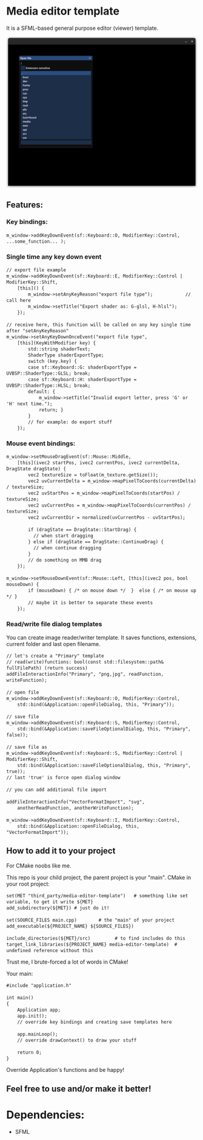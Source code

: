 # Media editor template

It is a SFML-based general purpose editor (viewer) template.

<img src="readme_images/screenshot_00.png">

## Features:

### Key bindings:
```
m_window->addKeyDownEvent(sf::Keyboard::O, ModifierKey::Control, ...some_function... );
```
### Single time any key down event
```
// export file example
m_window->addKeyDownEvent(sf::Keyboard::E, ModifierKey::Control | ModifierKey::Shift,
    [this]() {
        m_window->setAnyKeyReason("export file type");            // call here
        m_window->setTitle("Export shader as: G-glsl, H-hlsl");
    });
    
// receive here, this function will be called on any key single time after "setAnyKeyReason"
m_window->setAnyKeyDownOnceEvent("export file type",
    [this](KeyWithModifier key) {
        std::string shaderText;
        ShaderType shaderExportType;
        switch (key.key) {
        case sf::Keyboard::G: shaderExportType = UVBSP::ShaderType::GLSL; break;
        case sf::Keyboard::H: shaderExportType = UVBSP::ShaderType::HLSL; break;
        default: { 
            m_window->setTitle("Invalid export letter, press 'G' or 'H' next time.");
            return; }
        }
        // for example: do export stuff
    });
```
### Mouse event bindings:
```
m_window->setMouseDragEvent(sf::Mouse::Middle,
    [this](ivec2 startPos, ivec2 currentPos, ivec2 currentDelta, DragState dragState) {
        vec2 textureSize = toFloat(m_texture.getSize());
        vec2 uvCurrentDelta = m_window->mapPixelToCoords(currentDelta) / textureSize;
        vec2 uvStartPos = m_window->mapPixelToCoords(startPos) / textureSize;
        vec2 uvCurrentPos = m_window->mapPixelToCoords(currentPos) / textureSize;
        vec2 uvCurrentDir = normalized(uvCurrentPos - uvStartPos);

        if (dragState == DragState::StartDrag) {
          // when start dragging
        } else if (dragState == DragState::ContinueDrag) {
          // when continue dragging
        }
        // do something on MMB drag
    });

m_window->setMouseDownEvent(sf::Mouse::Left, [this](ivec2 pos, bool mouseDown) {
        if (mouseDown) { /* on mouse down */  }  else { /* on mouse up */ }
        // maybe it is better to separate these events
    });
```
### Read/write file dialog templates

You can create image reader/writer template.
It saves functions, extensions, current folder and last open filename.
```
// let's create a "Primary" template
// read(write)functions: bool(const std::filesystem::path& fullFilePath) (return success)
addFileInteractionInfo("Primary", "png,jpg", readFunction, writeFunction);

// open file
m_window->addKeyDownEvent(sf::Keyboard::O, ModifierKey::Control,
    std::bind(&Application::openFileDialog, this, "Primary"));

// save file
m_window->addKeyDownEvent(sf::Keyboard::S, ModifierKey::Control,
    std::bind(&Application::saveFileOptionalDialog, this, "Primary", false));

// save file as
m_window->addKeyDownEvent(sf::Keyboard::S, ModifierKey::Control | ModifierKey::Shift,
    std::bind(&Application::saveFileOptionalDialog, this, "Primary", true)); 
// last 'true' is force open dialog window

// you can add additional file import

addFileInteractionInfo("VectorFormatImport", "svg", 
    anotherReadFunction, anotherWriteFunction);

m_window->addKeyDownEvent(sf::Keyboard::I, ModifierKey::Control,
    std::bind(&Application::openFileDialog, this, "VectorFormatImport"));
```

## How to add it to your project
For CMake noobs like me.

This repo is your child project, the parent project is your "main".
CMake in your root project:
```
set(MET "third_party/media-editor-template")   # something like set variable, to get it write ${MET}
add_subdirectory(${MET}) # just do it!

set(SOURCE_FILES main.cpp)        # the "main" of your project
add_executable(${PROJECT_NAME} ${SOURCE_FILES})

include_directories(${MET}/src)         # to find includes do this
target_link_libraries(${PROJECT_NAME} media-editor-template)  # undefined reference without this
```

Trust me, I brute-forced a lot of words in CMake!

Your main:
```
#include "application.h"

int main()
{
    Application app;
    app.init(); 
    // override key bindings and creating save templates here
    
    app.mainLoop();
    // override drawContext() to draw your stuff

    return 0;
}

```
Override Application's functions and be happy!

## Feel free to use and/or make it better!

# Dependencies:
- SFML
